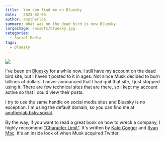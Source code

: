 ```yaml
---
title:  You can find me on Bluesky
date:   2025-02-06
author: anotherlab
summary: What was on the dead bird is now Bluesky
largeimage: /assets/bluesky.jpg
categories: 
  - Social Media
tags: 
  - Bluesky
---
```

<img loading="lazy" class="aligncenter size-medium" src="https://photos.smugmug.com/Blog/n-zwT5d/2025/i-8TCX2Qm/0/NQn4T72595x5vLgj8nvz3LtjNVjSLf5bqffPHMrcR/M/bluesky-M.jpg"/>

I've been on [Bluesky](https://bsky.app/) for a while now. I still have my account on the dead bird site, but I haven't posted to it in ages. Not since Musk decided to burn billions of dollars. I never announced that I had quit that site, I just stopped using it. There are few technical sites that are there, so I kept my account active so that I could view their posts.

I try to use the same handle on social media sites and Bluesky is no exception.  I'm using the default domain, so you can find me at [anotherlab.bsky.social](https://bsky.app/profile/anotherlab.bsky.social).

By the way, if you want to read a great book on how to wreck a company, I highly reccomend ["Character Limit"](https://www.penguinrandomhouse.com/books/737290/character-limit-by-kate-conger-and-ryan-mac/). It's written by [Kate Conger](https://bsky.app/profile/did:plc:5siz7r23475fek2mj6p5zhzw) and [Ryan Mac](https://bsky.app/profile/rmac.bsky.social). It's an inside look of when Musk acquired Twitter.
